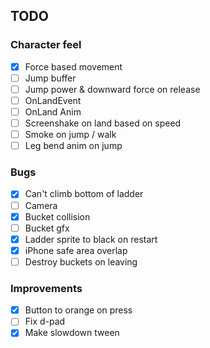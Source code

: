 ## TODO

### Character feel
- [x] Force based movement
- [ ] Jump buffer
- [ ] Jump power & downward force on release
- [ ] OnLandEvent
- [ ] OnLand Anim
- [ ] Screenshake on land based on speed
- [ ] Smoke on jump / walk
- [ ] Leg bend anim on jump

### Bugs
- [X] Can't climb bottom of ladder
- [ ] Camera
- [x] Bucket collision
- [ ] Bucket gfx
- [x] Ladder sprite to black on restart
- [x] iPhone safe area overlap
- [ ] Destroy buckets on leaving

### Improvements
- [x] Button to orange on press
- [ ] Fix d-pad
- [X] Make slowdown tween
